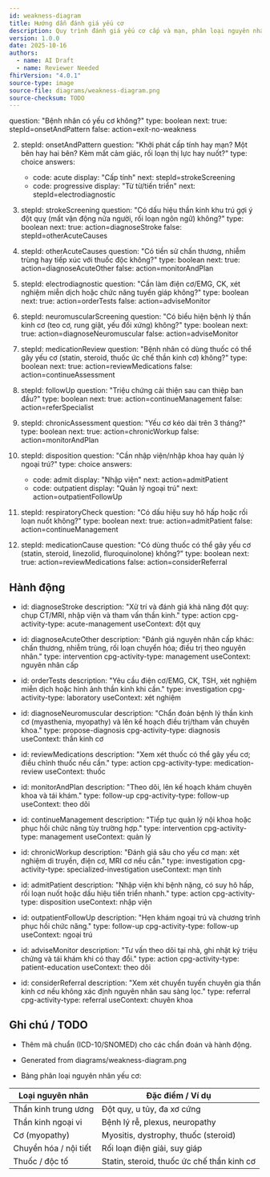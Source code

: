 ```yaml
---
id: weakness-diagram
title: Hướng dẫn đánh giá yếu cơ
description: Quy trình đánh giá yếu cơ cấp và mạn, phân loại nguyên nhân (thần kinh trung ương, thần kinh ngoại vi, cơ, chuyển hóa, thuốc) và đề xuất xét nghiệm, can thiệp ban đầu.
version: 1.0.0
date: 2025-10-16
authors:
  - name: AI Draft
  - name: Reviewer Needed
fhirVersion: "4.0.1"
source-type: image
source-file: diagrams/weakness-diagram.png
source-checksum: TODO
---
```

   question: "Bệnh nhân có yếu cơ không?"
   type: boolean
   next:
     true: stepId=onsetAndPattern
     false: action=exit-no-weakness

2. stepId: onsetAndPattern
   question: "Khởi phát cấp tính hay mạn? Một bên hay hai bên? Kèm mất cảm giác, rối loạn thị lực hay nuốt?"
   type: choice
   answers:
     - code: acute
       display: "Cấp tính"
       next: stepId=strokeScreening
     - code: progressive
       display: "Từ từ/tiến triển"
       next: stepId=electrodiagnostic

3. stepId: strokeScreening
   question: "Có dấu hiệu thần kinh khu trú gợi ý đột quỵ (mất vận động nửa người, rối loạn ngôn ngữ) không?"
   type: boolean
   next:
     true: action=diagnoseStroke
     false: stepId=otherAcuteCauses

4. stepId: otherAcuteCauses
   question: "Có tiền sử chấn thương, nhiễm trùng hay tiếp xúc với thuốc độc không?"
   type: boolean
   next:
     true: action=diagnoseAcuteOther
     false: action=monitorAndPlan

5. stepId: electrodiagnostic
   question: "Cần làm điện cơ/EMG, CK, xét nghiệm miễn dịch hoặc chức năng tuyến giáp không?"
   type: boolean
   next:
     true: action=orderTests
     false: action=adviseMonitor

6. stepId: neuromuscularScreening
   question: "Có biểu hiện bệnh lý thần kinh cơ (teo cơ, rung giật, yếu đối xứng) không?"
   type: boolean
   next:
     true: action=diagnoseNeuromuscular
     false: action=adviseMonitor

7. stepId: medicationReview
   question: "Bệnh nhân có dùng thuốc có thể gây yếu cơ (statin, steroid, thuốc ức chế thần kinh cơ) không?"
   type: boolean
   next:
     true: action=reviewMedications
     false: action=continueAssessment

8. stepId: followUp
   question: "Triệu chứng cải thiện sau can thiệp ban đầu?"
   type: boolean
   next:
     true: action=continueManagement
     false: action=referSpecialist

9. stepId: chronicAssessment
   question: "Yếu cơ kéo dài trên 3 tháng?"
   type: boolean
   next:
     true: action=chronicWorkup
     false: action=monitorAndPlan

10. stepId: disposition
    question: "Cần nhập viện/nhập khoa hay quản lý ngoại trú?"
    type: choice
    answers:
      - code: admit
        display: "Nhập viện"
        next: action=admitPatient
      - code: outpatient
        display: "Quản lý ngoại trú"
        next: action=outpatientFollowUp

11. stepId: respiratoryCheck
    question: "Có dấu hiệu suy hô hấp hoặc rối loạn nuốt không?"
    type: boolean
    next:
      true: action=admitPatient
      false: action=continueManagement

12. stepId: medicationCause
    question: "Có dùng thuốc có thể gây yếu cơ (statin, steroid, linezolid, fluroquinolone) không?"
    type: boolean
    next:
      true: action=reviewMedications
      false: action=considerReferral

## Hành động

- id: diagnoseStroke
  description: "Xử trí và đánh giá khả năng đột quỵ: chụp CT/MRI, nhập viện và tham vấn thần kinh."
  type: action
  cpg-activity-type: acute-management
  useContext: đột quỵ

- id: diagnoseAcuteOther
  description: "Đánh giá nguyên nhân cấp khác: chấn thương, nhiễm trùng, rối loạn chuyển hóa; điều trị theo nguyên nhân."
  type: intervention
  cpg-activity-type: management
  useContext: nguyên nhân cấp

- id: orderTests
  description: "Yêu cầu điện cơ/EMG, CK, TSH, xét nghiệm miễn dịch hoặc hình ảnh thần kinh khi cần."
  type: investigation
  cpg-activity-type: laboratory
  useContext: xét nghiệm

- id: diagnoseNeuromuscular
  description: "Chẩn đoán bệnh lý thần kinh cơ (myasthenia, myopathy) và lên kế hoạch điều trị/tham vấn chuyên khoa."
  type: propose-diagnosis
  cpg-activity-type: diagnosis
  useContext: thần kinh cơ

- id: reviewMedications
  description: "Xem xét thuốc có thể gây yếu cơ; điều chỉnh thuốc nếu cần."
  type: action
  cpg-activity-type: medication-review
  useContext: thuốc

- id: monitorAndPlan
  description: "Theo dõi, lên kế hoạch khám chuyên khoa và tái khám."
  type: follow-up
  cpg-activity-type: follow-up
  useContext: theo dõi

- id: continueManagement
  description: "Tiếp tục quản lý nội khoa hoặc phục hồi chức năng tùy trường hợp."
  type: intervention
  cpg-activity-type: management
  useContext: quản lý

- id: chronicWorkup
  description: "Đánh giá sâu cho yếu cơ mạn: xét nghiệm di truyền, điện cơ, MRI cơ nếu cần."
  type: investigation
  cpg-activity-type: specialized-investigation
  useContext: mạn tính

- id: admitPatient
  description: "Nhập viện khi bệnh nặng, có suy hô hấp, rối loạn nuốt hoặc dấu hiệu tiến triển nhanh."
  type: action
  cpg-activity-type: disposition
  useContext: nhập viện

- id: outpatientFollowUp
  description: "Hẹn khám ngoại trú và chương trình phục hồi chức năng."
  type: follow-up
  cpg-activity-type: follow-up
  useContext: ngoại trú

- id: adviseMonitor
  description: "Tư vấn theo dõi tại nhà, ghi nhật ký triệu chứng và tái khám khi có thay đổi."
  type: action
  cpg-activity-type: patient-education
  useContext: theo dõi

- id: considerReferral
  description: "Xem xét chuyển tuyến chuyên gia thần kinh cơ nếu không xác định nguyên nhân sau sàng lọc."
  type: referral
  cpg-activity-type: referral
  useContext: chuyên khoa

## Ghi chú / TODO

- Thêm mã chuẩn (ICD-10/SNOMED) cho các chẩn đoán và hành động.
- Generated from diagrams/weakness-diagram.png

- Bảng phân loại nguyên nhân yếu cơ:

| Loại nguyên nhân    | Đặc điểm / Ví dụ                                  |
|---------------------|---------------------------------------------------|
| Thần kinh trung ương| Đột quỵ, u tủy, đa xơ cứng                         |
| Thần kinh ngoại vi   | Bệnh lý rễ, plexus, neuropathy                     |
| Cơ (myopathy)       | Myositis, dystrophy, thuốc (steroid)               |
| Chuyển hóa / nội tiết| Rối loạn điện giải, suy giáp                        |
| Thuốc / độc tố      | Statin, steroid, thuốc ức chế thần kinh cơ          |
